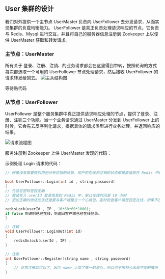 ## User 集群的设计
我们对外提供一个主节点 UserMaster 负责向 UserFollower 去分发请求，从而实现集群的负载均衡能力。 UserFollower 是真正负责处理请求响应的节点，它负责与 Redis、Mysql 进行交互，并且将自己的服务器信息注册到 Zookeeper 上以便供 UserMaster 获取和转发请求。

### 主节点：UserMaster
所有关于 登录、注册、注销、的业务请求都会在这里得到中转，按照轮询的方式每次都选取一个可用的 UserFollower 节点处理请求，然后接收 UserFollower 的请求转发给回去。
![主从结构图](image.png)

等待贴代码

### 从节点：UserFollower
UserFollower 是整个服务集群中真正提供请求响应处理的节点，提供了登录、注册、注销三个功能。当一个业务请求通过 UserMaster 分发到 UserFollower 上的时候，它会先去反序列化请求，根据具体的请求类型进行业务处理，并返回响应的结果。

![请求流程图](image-1.png)

服务注册到 Zookeeper 上供 UserMaster 发现的代码：

示例处理 Login 请求的代码：
```C++
// 好像没有需要特别用到分布式锁的场景，用户的在线和注销的状态都是直接放在 Redis 中的，注册因为唯一索引 name 的存在，故可以通过数据库索引来保持一致性

bool UserFollower::Login(int id , string password)
{
// 先验证密码是否正确
// 尝试写入 userId 登录信息到 Redis 中，默认在线时间是 10 小时
// 更加正确的做法应该还是要与客户端建立一个心跳包，定时检查客户端是否还在线，如果不在线就把 Redis 中的信息删掉，避免由于网络的请求，客户端早就不在线了而服务器却没有发现，导致后续客户端的登录请求无法处理。

redisLock(userId , IP , 10*60*60*1000);
if false 则说明已经在线，则返回客户端已经在线登录。
}

// 注销
void UserFollower::LoginOut(int id) 
{
    redisUnlock(userId , IP) ; 
}

// 注册
int UserFollower::Register(string name , string password) 
{
    // 正常注册就可以了，因为 name 上加了唯一的索引，所以也不用担心出现冲突的情况
}
```
